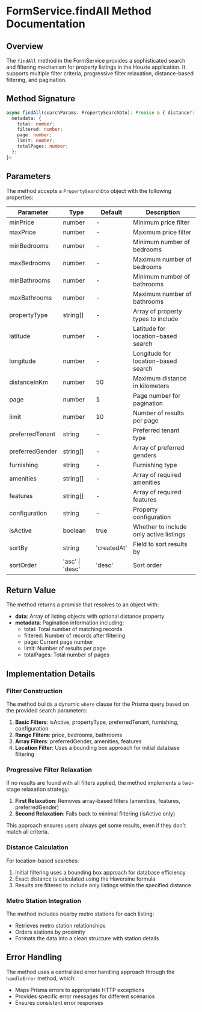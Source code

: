 # FormService.findAll Method Documentation

## Overview

The `findAll` method in the FormService provides a sophisticated search and filtering mechanism for property listings in the Houzie application. It supports multiple filter criteria, progressive filter relaxation, distance-based filtering, and pagination.

## Method Signature

```typescript
async findAll(searchParams: PropertySearchDto): Promise & { distance?: number })[];
  metadata: {
    total: number;
    filtered: number;
    page: number;
    limit: number;
    totalPages: number;
  };
}>
```

## Parameters

The method accepts a `PropertySearchDto` object with the following properties:

| Parameter | Type | Default | Description |
|-----------|------|---------|-------------|
| minPrice | number | - | Minimum price filter |
| maxPrice | number | - | Maximum price filter |
| minBedrooms | number | - | Minimum number of bedrooms |
| maxBedrooms | number | - | Maximum number of bedrooms |
| minBathrooms | number | - | Minimum number of bathrooms |
| maxBathrooms | number | - | Maximum number of bathrooms |
| propertyType | string[] | - | Array of property types to include |
| latitude | number | - | Latitude for location-based search |
| longitude | number | - | Longitude for location-based search |
| distanceInKm | number | 50 | Maximum distance in kilometers |
| page | number | 1 | Page number for pagination |
| limit | number | 10 | Number of results per page |
| preferredTenant | string | - | Preferred tenant type |
| preferredGender | string[] | - | Array of preferred genders |
| furnishing | string | - | Furnishing type |
| amenities | string[] | - | Array of required amenities |
| features | string[] | - | Array of required features |
| configuration | string | - | Property configuration |
| isActive | boolean | true | Whether to include only active listings |
| sortBy | string | 'createdAt' | Field to sort results by |
| sortOrder | 'asc' \| 'desc' | 'desc' | Sort order |

## Return Value

The method returns a promise that resolves to an object with:

- **data**: Array of listing objects with optional distance property
- **metadata**: Pagination information including:
  - total: Total number of matching records
  - filtered: Number of records after filtering
  - page: Current page number
  - limit: Number of results per page
  - totalPages: Total number of pages

## Implementation Details

### Filter Construction

The method builds a dynamic `where` clause for the Prisma query based on the provided search parameters:

1. **Basic Filters**: isActive, propertyType, preferredTenant, furnishing, configuration
2. **Range Filters**: price, bedrooms, bathrooms
3. **Array Filters**: preferredGender, amenities, features
4. **Location Filter**: Uses a bounding box approach for initial database filtering

### Progressive Filter Relaxation

If no results are found with all filters applied, the method implements a two-stage relaxation strategy:

1. **First Relaxation**: Removes array-based filters (amenities, features, preferredGender)
2. **Second Relaxation**: Falls back to minimal filtering (isActive only)

This approach ensures users always get some results, even if they don't match all criteria.

### Distance Calculation

For location-based searches:

1. Initial filtering uses a bounding box approach for database efficiency
2. Exact distance is calculated using the Haversine formula
3. Results are filtered to include only listings within the specified distance

### Metro Station Integration

The method includes nearby metro stations for each listing:

- Retrieves metro station relationships
- Orders stations by proximity
- Formats the data into a clean structure with station details

## Error Handling

The method uses a centralized error handling approach through the `handleError` method, which:

- Maps Prisma errors to appropriate HTTP exceptions
- Provides specific error messages for different scenarios
- Ensures consistent error responses
